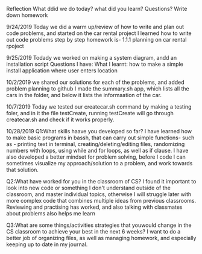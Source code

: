 Reflection
What ddid we do today?
what did you learn?
Questions?
Write down homework


9/24/2019
Today we did a warm up/review of how to write and plan out code problems, and started on the car rental project
I learned how to write out code problems step by step
homework is- 1.1.1 planning on car  rental rpoject 

9/25/2019
Todady we worked on making a system diagram, andd an installation script
Questions I have:
What I learnt: how to make a simple install application where user enters location

10/2/2019
we shared our solutions for each of the problems, and added problem planning to github
I made the summary.sh app, which lists all the cars in the folder, and below it lists the informaation of the car.

10/7/2019
Today we tested our createcar.sh command by making a testing foler, and in it the file testCreate, running testCreate will go through createcar.sh and check if it works properly. 

10/28/2019
Q1:What skills haave you developed so far?
  I have learned how to make basic programs in bassh, that can carry out simple functions- such as - printing text in terminal, creating/deleting/editing files, randomizing numbers with loops, using while and for loops, as well as if clause. I have also developed a better mindset for problem solving, before I code I can sometimes visualize my approach/solution to a problem, and work towards that solution.

Q2:What have worked for you in the classroom of CS?
  I found it important to look into new code or something I don't understand outside of the classroom, and master individual topics, otherwise I will struggle later with more complex code that combines multiple ideas from previous classrooms. Reviewing and practising has worked, and also talking with classmates about problems also helps me learn
  
 Q3:What are some things/activities strategies that youwould change in the CS classroom to achieve your best in the next 6 weeks?
  I want to do a better job of organizing files, as well as managing homework, and especially keeping up to date in my journal.
